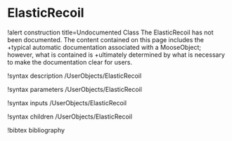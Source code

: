 <!-- MOOSE Documentation Stub: Remove this when content is added. -->

# ElasticRecoil

!alert construction title=Undocumented Class
The ElasticRecoil has not been documented. The content contained on this page includes the
+typical automatic documentation associated with a MooseObject; however, what is contained is
+ultimately determined by what is necessary to make the documentation clear for users.

!syntax description /UserObjects/ElasticRecoil

!syntax parameters /UserObjects/ElasticRecoil

!syntax inputs /UserObjects/ElasticRecoil

!syntax children /UserObjects/ElasticRecoil

!bibtex bibliography
